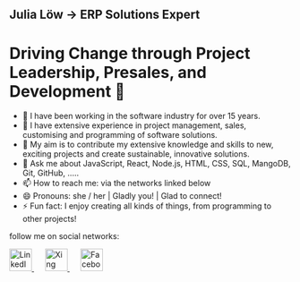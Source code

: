 ## Julia Löw -> ERP Solutions Expert 
# Driving Change through Project Leadership, Presales, and Development 👋

- 🔭 I have been working in the software industry for over 15 years.
- 🌱 I have extensive experience in project management, sales, customising and programming of software solutions.
- 👯 My aim is to contribute my extensive knowledge and skills to new, exciting projects and create sustainable, innovative solutions.
- 💬 Ask me about JavaScript, React, Node.js, HTML, CSS, SQL, MangoDB, Git, GitHub, .....
- 📫 How to reach me: via the networks linked below
- 😄 Pronouns: she / her | Gladly you! | Glad to connect!
- ⚡ Fun fact: I enjoy creating all kinds of things, from programming to other projects!


follow me on social networks:

<a href="https://www.linkedin.com/in/julia-löw" target="_blank">
    <img src="https://upload.wikimedia.org/wikipedia/commons/c/ca/LinkedIn_logo_initials.png" alt="LinkedIn" width="40"/>
</a>
&nbsp;&nbsp;&nbsp;&nbsp; <!-- Vier geschützte Leerzeichen für Abstand -->
<a href="https://www.xing.com/profile/Julia_Loew4" target="_blank">
    <img src="https://www.designenlassen.de/blog/wp-content/uploads/2024/03/Xing.png" alt="Xing" width="40"/>
</a>
&nbsp;&nbsp;&nbsp;&nbsp; <!-- Vier geschützte Leerzeichen für Abstand -->
<a href="https://www.facebook.com/JuliaLoew55" target="_blank">
    <img src="https://upload.wikimedia.org/wikipedia/commons/5/51/Facebook_f_logo_%282019%29.svg" alt="Facebook" width="40"/>
</a>
